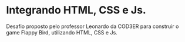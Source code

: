# Integrando HTML, CSS e Js.

Desafio proposto pelo professor Leonardo da COD3ER para construir o game Flappy Bird, utilizando HTML, CSS e Js.
